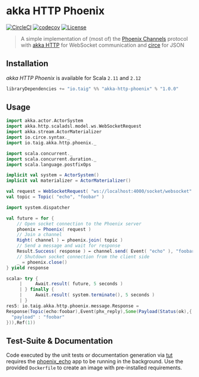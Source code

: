 # akka HTTP Phoenix

[![CircleCI](https://circleci.com/gh/Taig/akka-http-phoenix/tree/master.svg?style=shield)](https://circleci.com/gh/Taig/akka-http-phoenix/tree/master)
[![codecov](https://codecov.io/github/Taig/akka-http-phoenix/coverage.svg?branch=master)](https://codecov.io/github/Taig/akka-http-phoenix?branch=master)
[![License](https://img.shields.io/badge/license-MIT-blue.svg)](https://raw.githubusercontent.com/taig/akka-http-phoenix/master/LICENSE)

> A simple implementation of (most of) the [Phoenix Channels][1] protocol with [akka HTTP][2] for WebSocket communication and [circe][3] for JSON

## Installation

_akka HTTP Phoenix_ is available for Scala `2.11` and `2.12`

```scala
libraryDependencies += "io.taig" %% "akka-http-phoenix" % "1.0.0"
```

## Usage

```scala
import akka.actor.ActorSystem
import akka.http.scaladsl.model.ws.WebSocketRequest
import akka.stream.ActorMaterializer
import io.circe.syntax._
import io.taig.akka.http.phoenix._

import scala.concurrent._
import scala.concurrent.duration._
import scala.language.postfixOps

implicit val system = ActorSystem()
implicit val materializer = ActorMaterializer()

val request = WebSocketRequest( "ws://localhost:4000/socket/websocket" )
val topic = Topic( "echo", "foobar" )

import system.dispatcher

val future = for {
    // Open socket connection to the Phoenix server
    phoenix ← Phoenix( request )
    // Join a channel
    Right( channel ) ← phoenix.join( topic )
    // Send a message and wait for response
    Result.Success( response ) ← channel.send( Event( "echo" ), "foobar".asJson )
    // Shutdown socket connection from the client side
    _ = phoenix.close()
} yield response
```
```scala
scala> try {
     |     Await.result( future, 5 seconds )
     | } finally {
     |     Await.result( system.terminate(), 5 seconds )
     | }
res5: io.taig.akka.http.phoenix.message.Response =
Response(Topic(echo:foobar),Event(phx_reply),Some(Payload(Status(ok),{
  "payload" : "foobar"
})),Ref(1))
```

## Test-Suite & Documentation

Code executed by the unit tests or documentation generation via [tut][4] requires the [phoenix_echo][5] app to be running in the background. Use the provided `Dockerfile` to create an image with pre-installed requirements.

[1]: http://www.phoenixframework.org/docs/channels
[2]: http://doc.akka.io/docs/akka-http/current/scala.html
[3]: https://github.com/circe/circe
[4]: https://github.com/tpolecat/tut
[5]: https://github.com/PragTob/phoenix_echo

